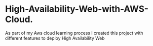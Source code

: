 # High-Availability-Web-with-AWS-Cloud.
As part of my Aws cloud learning process I created this project with different features to deploy High Availability Web
